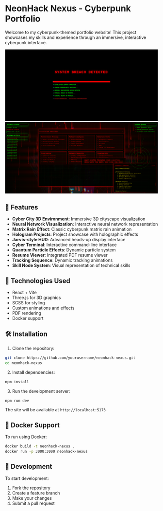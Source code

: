 # NeonHack Nexus - Cyberpunk Portfolio

Welcome to my cyberpunk-themed portfolio website! This project showcases my skills and experience through an immersive, interactive cyberpunk interface.

![Portfolio Preview](./info/welcome/1.png)
![Portfolio Preview](./info/welcome/2.png)

## 🌟 Features

- **Cyber City 3D Environment**: Immersive 3D cityscape visualization
- **Neural Network Visualization**: Interactive neural network representation
- **Matrix Rain Effect**: Classic cyberpunk matrix rain animation
- **Hologram Projects**: Project showcase with holographic effects
- **Jarvis-style HUD**: Advanced heads-up display interface
- **Cyber Terminal**: Interactive command-line interface
- **Quantum Particle Effects**: Dynamic particle system
- **Resume Viewer**: Integrated PDF resume viewer
- **Tracking Sequence**: Dynamic tracking animations
- **Skill Node System**: Visual representation of technical skills

## 🚀 Technologies Used

- React + Vite
- Three.js for 3D graphics
- SCSS for styling
- Custom animations and effects
- PDF rendering
- Docker support

## 🛠️ Installation

1. Clone the repository:
```bash
git clone https://github.com/yourusername/neonhack-nexus.git
cd neonhack-nexus
```

2. Install dependencies:
```bash
npm install
```

3. Run the development server:
```bash
npm run dev
```

The site will be available at `http://localhost:5173`

## 🐳 Docker Support

To run using Docker:

```bash
docker build -t neonhack-nexus .
docker run -p 3000:3000 neonhack-nexus
```
## 🔧 Development

To start development:

1. Fork the repository
2. Create a feature branch
3. Make your changes
4. Submit a pull request

